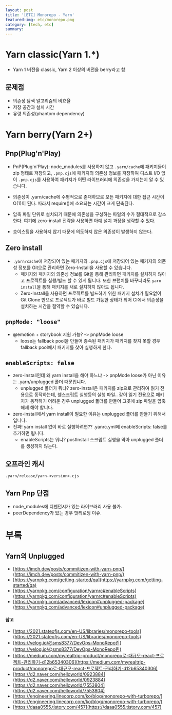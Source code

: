 ```yaml
---
layout: post
title: '[ETC] Monorepo - Yarn'
featured-img: etc/monorepo.png
category: [tech, etc]
summary:
---
```


# Yarn classic(Yarn 1.*)
- Yarn 1 버전을 classic, Yarn 2 이상의 버전을 berry라고 함

## 문제점
- 의존성 탐색 알고리즘의 비효율
- 저장 공간과 설치 시간
- 유령 의존성(phantom dependency)

# Yarn berry(Yarn 2+)

## Pnp(Plug'n'Play)
- PnP(Plug'n'Play): node_modules를 사용하지 않고 `.yarn/cache`에 패키지들이 zip 형태로 저장되고, `.pnp.cjs`에 패키지의 의존성 정보를 저장하여 디스트 I/O 없이 `.pnp.cjs`를 사용하여 패키지가 어떤 라이브러리에 의존성을 가지는지 알 수 있습니다.

- 의존성이 .yarn/cache에 수평적으로 존재하므로 모든 패키지에 대한 접근 시간이 O(1)이 된다. 따라서 require()에 소요되는 시간이 크게 단축된다.
- 압축 파일 단위로 설치되기 때문에 의존성을 구성하는 파일의 수가 절대적으로 감소한다. 여기에 zero-install 전략을 사용하면 아예 설치 과정을 생략할 수 있다.
- 호이스팅을 사용하지 않기 때문에 의도하지 않은 의존성이 발생하지 않는다.

## Zero install
- `.yarn/cache`에 저장되어 있는 패키지와 `.pnp.cjs`에 저장되어 있는 패키지의 의존성 정보를 Git으로 관리하면 Zero-Install을 사용할 수 있습니다.
  - 패키지와 패키지의 의존성 정보를 Git을 통해 관리하면 패키지를 설치하지 않아고 프로젝트를 실행/빌드 할 수 있게 됩니다. 또한 브랜치를 바꾸더라도 `yarn install`을 통해 패키지를 새로 설치하지 않아도 됩니다.
  - Zero-Install을 사용하면 프로젝트를 빌드하기 위한 패키지 설치가 필요없이 Git Clone 만으로 프로젝트가 바로 빌드 가능한 상태가 되어 CI에서 의존성을 설치하는 시간을 절약할 수 있습니다.

## `pnpMode: "loose"`
- @emotion + storybook 지원 가능? -> pnpMode loose
  - loose는 fallback pool을 만들어 종속된 패키지가 패키지를 찾지 못할 경우 fallback pool에서 패키지를 찾아 실행하게 한다.

## `enableScripts: false`
- zero-install인데 왜 yarn install을 해야 하느냐 -> pnpMode loose가 아닌 이유는 .yarn/unplugged 폴더 때문입니다.
  - unplugged 폴더가 뭐냐? zero-install은 패키지를 zip으로 관리하여 읽기 전용으로 동작하는데, 쉘스크립트 실행등의 실행 파일.. 같이 읽기 전용으로 패키지가 동작하기 어려운 경우 unplugged 폴더를 만들어 그곳에 zip 파일을 압축해제 해야 합니다.
- zero-install에서 yarn install이 필요한 이유는 unplugged 폴더를 만들기 위해서 입니다.
- 진짜! yarn install 없이 바로 실행하려면?? .yanrc.yml에 enableScripts: false를 추가하면 됩니다.
  - enableScripts는 뭐냐? postInstall 스크립트 실행을 막아 unplugged 폴더를 생성하지 않는다.

## 오프라인 캐시
`.yarn/release/yarn-<version>.cjs`

## Yarn Pnp 단점
- node_modules에 디펜던시가 있는 라이브러리 사용 불가.
- peerDependency가 있는 경우 핫리로딩 이슈.

# 부록

## Yarn의 Unplugged
- [https://imch.dev/posts/commitizen-with-yarn-pnp/](https://imch.dev/posts/commitizen-with-yarn-pnp/)
- [https://yarnpkg.com/getting-started/qa](https://yarnpkg.com/getting-started/qa)
- [https://yarnpkg.com/configuration/yarnrc#enableScripts](https://yarnpkg.com/configuration/yarnrc#enableScripts)
- [https://yarnpkg.com/advanced/lexicon#unplugged-package](https://yarnpkg.com/advanced/lexicon#unplugged-package)


#### 참고
- [https://2021.stateofjs.com/en-US/libraries/monorepo-tools](https://2021.stateofjs.com/en-US/libraries/monorepo-tools)
- [https://velog.io/@sms8377/DevOps-MonoRepo린](https://velog.io/@sms8377/DevOps-MonoRepo린)
- [https://medium.com/myrealtrip-product/monorepo로-대규모-react-프로젝트-관리하기-d12b65340306](https://medium.com/myrealtrip-product/monorepo로-대규모-react-프로젝트-관리하기-d12b65340306)
- [https://d2.naver.com/helloworld/0923884](https://d2.naver.com/helloworld/0923884)
- [https://d2.naver.com/helloworld/7553804](https://d2.naver.com/helloworld/7553804)
- [https://engineering.linecorp.com/ko/blog/monorepo-with-turborepo/](https://engineering.linecorp.com/ko/blog/monorepo-with-turborepo/)
- [https://daaa0555.tistory.com/457](https://daaa0555.tistory.com/457)
